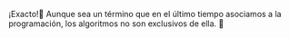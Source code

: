 ¡Exacto!:raised_hands:  Aunque sea un término que en el último tiempo asociamos a la programación, los algoritmos no son exclusivos de ella. :eyes:
